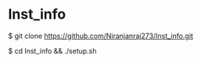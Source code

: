 # Inst_info





$ git clone https://github.com/Niranjanraj273/Inst_info.git









$ cd Inst_info &&
./setup.sh
